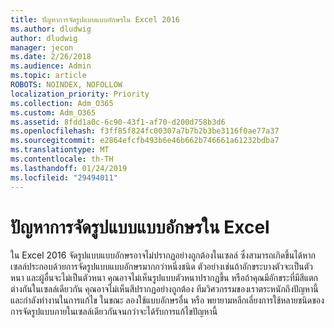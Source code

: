 ```yaml
---
title: ปัญหาการจัดรูปแบบแบบอักษรใน Excel 2016
ms.author: dludwig
author: dludwig
manager: jecon
ms.date: 2/26/2018
ms.audience: Admin
ms.topic: article
ROBOTS: NOINDEX, NOFOLLOW
localization_priority: Priority
ms.collection: Adm_O365
ms.custom: Adm_O365
ms.assetid: 8fdd1a0c-6c90-43f1-af70-d200d758b3d6
ms.openlocfilehash: f3ff85f824fc00307a7b7b2b3be3116f0ae77a37
ms.sourcegitcommit: e2864efcfb493b6e46b662b746661a61232bdba7
ms.translationtype: MT
ms.contentlocale: th-TH
ms.lasthandoff: 01/24/2019
ms.locfileid: "29494011"
---
```

# <a name="font-formatting-problems-in-excel"></a>ปัญหาการจัดรูปแบบแบบอักษรใน Excel

ใน Excel 2016 จัดรูปแบบแบบอักษรอาจไม่ปรากฏอย่างถูกต้องในเซลล์ ซึ่งสามารถเกิดขึ้นได้หากเซลล์ประกอบด้วยการจัดรูปแบบแบบอักษรมากกว่าหนึ่งชนิด ตัวอย่างเช่นถ้าอักขระบางตัวจะเป็นตัวหนา และผู้อื่นจะไม่เป็นตัวหนา คุณอาจไม่เห็นรูปแบบตัวหนาปรากฏขึ้น หรือถ้าคุณมีอักขระที่มีสีแตกต่างกันในเซลล์เดียวกัน คุณอาจไม่เห็นสีปรากฏอย่างถูกต้อง ทีมวิศวกรรมของเราตระหนักถึงปัญหานี้ และกำลังทำงานในการแก้ไข ในขณะ ลองใช้แบบอักษรอื่น หรือ พยายามหลีกเลี่ยงการใช้หลายชนิดของการจัดรูปแบบภายในเซลล์เดียวกันจนกว่าจะได้รับการแก้ไขปัญหานี้ 
  

